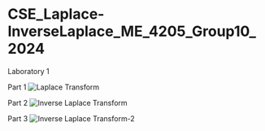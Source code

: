 # CSE_Laplace-InverseLaplace_ME_4205_Group10_2024

Laboratory 1

Part 1
![Laplace Transform](https://github.com/syjho29/CSE_Laplace-InverseLaplace_ME_4205_Group10_2024/assets/159043194/6e5744f3-b2d0-4800-ba1e-c1d31de7220b)

Part 2
![Inverse Laplace Transform](https://github.com/syjho29/CSE_Laplace-InverseLaplace_ME_4205_Group10_2024/assets/159043194/2b798a28-267d-4147-b1e4-d97770a05135)

Part 3
![Inverse Laplace Transform-2](https://github.com/syjho29/CSE_Laplace-InverseLaplace_ME_4205_Group10_2024/assets/159043194/e1b66848-cfcf-46b0-a83c-223b8fda3caf)

